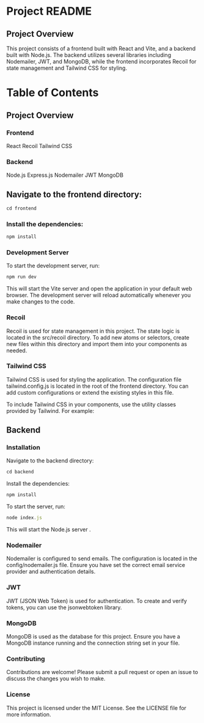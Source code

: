 # Project README
## Project Overview

This project consists of a frontend built with React and Vite, and a backend built with Node.js. The backend utilizes several libraries including Nodemailer, JWT, and MongoDB, while the frontend incorporates Recoil for state management and Tailwind CSS for styling.

# Table of Contents
## Project Overview
### Frontend

React
Recoil
Tailwind CSS

### Backend

Node.js
Express.js
Nodemailer
JWT
MongoDB

## Navigate to the frontend directory:

```js
cd frontend
```
### Install the dependencies:
```js
npm install
```
### Development Server
To start the development server, run:
```js
npm run dev
```
This will start the Vite server and open the application in your default web browser. The development server will reload automatically whenever you make changes to the code.

### Recoil
Recoil is used for state management in this project. The state logic is located in the src/recoil directory. To add new atoms or selectors, create new files within this directory and import them into your components as needed.

### Tailwind CSS
Tailwind CSS is used for styling the application. The configuration file tailwind.config.js is located in the root of the frontend directory. You can add custom configurations or extend the existing styles in this file.

To include Tailwind CSS in your components, use the utility classes provided by Tailwind. For example:

## Backend
### Installation
Navigate to the backend directory:

```js
cd backend
```
Install the dependencies:
```js
npm install
```

To start the server, run:
```js
node index.js
```
This will start the Node.js server .

### Nodemailer
Nodemailer is configured to send emails. The configuration is located in the config/nodemailer.js file. Ensure you have set the correct email service provider and authentication details.

### JWT
JWT (JSON Web Token) is used for authentication. To create and verify tokens, you can use the jsonwebtoken library.

### MongoDB
MongoDB is used as the database for this project. Ensure you have a MongoDB instance running and the connection string set in your file.

### Contributing
Contributions are welcome! Please submit a pull request or open an issue to discuss the changes you wish to make.

### License
This project is licensed under the MIT License. See the LICENSE file for more information.
